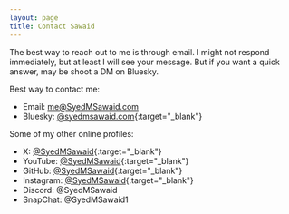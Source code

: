 ```yaml
---
layout: page
title: Contact Sawaid
---
```


The best way to reach out to me is through email. I might not respond immediately, but at least I will see your message. But if you want a quick answer, may be shoot a DM on Bluesky.

Best way to contact me:

- Email: me@SyedMSawaid.com
- Bluesky: [@syedmsawaid.com](https://bsky.app/profile/syedmsawaid.com){:target="_blank"}

Some of my other online profiles:

- X: [@SyedMSawaid](https://x.com/syedmsawaid){:target="_blank"}
- YouTube: [@SyedMSawaid](https://www.youtube.com/@syedmsawaid){:target="_blank"}
- GitHub: [@SyedMSawaid](https://github.com/syedmsawaid){:target="_blank"}
- Instagram: [@SyedMSawaid](https://instagram.com/syedmsawaid){:target="_blank"}
- Discord: @SyedMSawaid
- SnapChat: @SyedMSawaid1

<!-- You can also grab my PGP key. -->